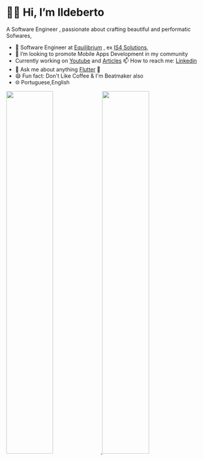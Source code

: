 
# 👊🏾 Hi, I’m Ildeberto
A Software Engineer , passionate about crafting beautiful and performatic Sofwares, 

- 🔭 Software Engineer at [Equilibrium](https://www.equilibrium.co.ao/) , ex [IS4 Solutions](https://is4-s.com/),
- 🌱 I’m looking to promote Mobile Apps Development  in my community
- Currently working on  [Youtube](https://www.youtube.com/channel/UCGt-woiDA7FCXU7vn5Ivkig) and [Articles](https://medium.com/@ildysilva/)
📫 How to reach me: [Linkedin](https://www.linkedin.com/in/ildeberto-vasconcelos/)
 - 💬 Ask me about anything [Flutter](flutter.dev) 💙
 - 😄 Fun fact: Don't Like Coffee & I'm Beatmaker also
 - 🌐 Portuguese,English

<p align="left">
  <a href="https://ildeberto.com/">
  <img width="49.5%" src="https://github-readme-stats.vercel.app/api?username=ildysilva&show_icons=true&theme=algolia&hide_border=true" />
    <img width="49.5%" src="https://github-readme-streak-stats.herokuapp.com/?user=ildysilva&theme=algolia&hide_border=true" />
  </a>
</p>
<br>

